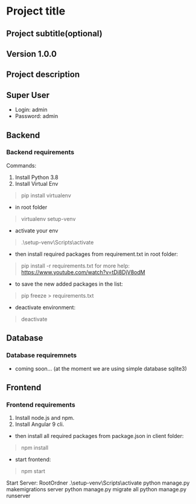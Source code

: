 # Project title

## Project subtitle(optional)

## Version 1.0.0

## Project description

## Super User

- Login: admin
- Password: admin

## Backend

### Backend requirements

Commands:

1. Install Python 3.8
2. Install Virtual Env

> pip install virtualenv

- in root folder

> virtualenv setup-venv

- activate your env

> .\setup-venv\Scripts\activate

- then install required packages from requirement.txt in root folder:

> pip install -r requirements.txt
for more help: <https://www.youtube.com/watch?v=tDj8DjV8odM>

- to save the new added packages in the list:

> pip freeze > requirements.txt

- deactivate environment:

> deactivate

## Database

### Database requiremnets

- coming soon... (at the moment we are using simple database sqlite3)

## Frontend

### Frontend requirements

1. Install node.js and npm.
2. Install Angular 9 cli.

- then install all required packages from package.json in client folder:

> npm install

- start frontend:

> npm start

Start Server:
	RootOrdner .\setup-venv\Scripts\activate
	python manage.py makemigrations server
	python manage.py migrate all
	python manage.py runserver

